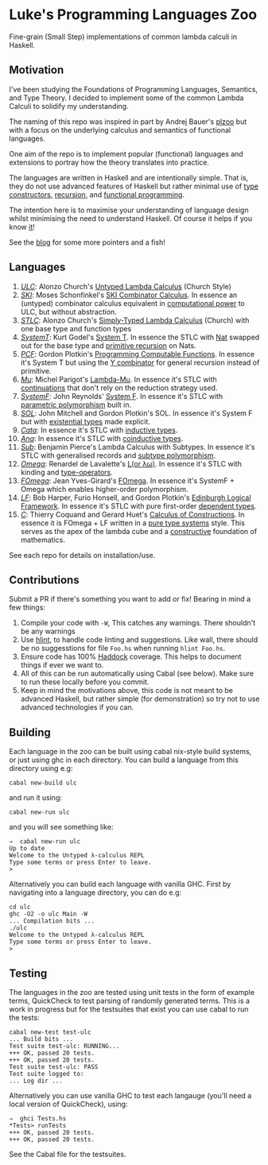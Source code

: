 # Luke's Programming Languages Zoo
Fine-grain (Small Step) implementations of common lambda calculi in Haskell. 

## Motivation
I've been studying the Foundations of Programming Languages, Semantics, and Type Theory. I decided to implement some of the common Lambda Calculi to solidify my understanding. 

The naming of this repo was inspired in part by Andrej Bauer's [plzoo](https://github.com/andrejbauer/plzoo) but with a focus on the underlying calculus and semantics of functional languages.

One aim of the repo is to implement popular (functional) languages and extensions to portray how the theory translates into practice. 

The languages are written in Haskell and are intentionally simple. That is, they do not use advanced features of Haskell but rather minimal use of [type constructors](https://en.wikipedia.org/wiki/Algebraic_data_type), [recursion](https://www.google.co.uk/search?ei=MbCyWrPmOeWWgAbLr4TwCg&q=recursion&oq=recursion&gs_l=psy-ab.3..35i39k1l2j0i67k1l8.6142.7685.0.7949.10.7.0.0.0.0.543.543.5-1.1.0....0...1c.1.64.psy-ab..9.1.541.0...0.9MwCQCbDFwA), and [functional programming](https://learnxinyminutes.com/docs/haskell/). 

The intention here is to maximise your understanding of language design whilst minimising the need to understand Haskell. Of course it helps if you know [it](http://learnyouahaskell.com/)!

See the [blog](https://lukegeeson.com/blog/2018-03-03-Lukes-Programming-Languages-Zoo/) for some more pointers and a fish!

## Languages

1. [_ULC_](ULC/): Alonzo Church's [Untyped Lambda Calculus](https://en.wikipedia.org/wiki/Lambda_calculus) (Church Style)
2. [_SKI_](SKI/): Moses Schonfinkel's [SKI Combinator Calculus](https://en.wikipedia.org/wiki/SKI_combinator_calculus). In essence an (untyped) combinator calculus equivalent in [computational power](https://en.wikipedia.org/wiki/Turing_completeness) to ULC, but without abstraction.
3. [_STLC_](STLC/): Alonzo Church's [Simply-Typed Lambda Calculus](https://en.wikipedia.org/wiki/Simply_typed_lambda_calculus) (Church) with one base type and function types
4. [_SystemT_](SystemT/): Kurt Godel's [System T](https://en.wikipedia.org/wiki/Dialectica_interpretation). In essence the STLC with [Nat](https://wiki.haskell.org/Peano_numbers) swapped out for the base type and [primitive recursion](https://www.quora.com/What-is-primitive-recursion) on Nats.
5. [_PCF_](PCF/): Gordon Plotkin's [Programming Computable Functions](http://www.cs.bham.ac.uk/~axj/pub/papers/Jung-2014-Teaching-denotational-semantics.pdf). In essence it's System T but using the [Y combinator](https://en.wikipedia.org/wiki/Fixed-point_combinator#Fixed_point_combinators_in_lambda_calculus) for general recursion instead of primitive.
6. [_Mu_](Mu/): Michel Parigot's [Lambda-Mu](https://www.cs.ru.nl/~freek/courses/tt-2011/papers/parigot.pdf). In essence it's STLC with [continuations](https://en.wikipedia.org/wiki/Continuation) that don't rely on the reduction strategy used.
7. [_SystemF_](SystemF/): John Reynolds' [System F](https://en.wikipedia.org/wiki/System_F). In essence it's STLC with [parametric polymorphism](https://en.wikipedia.org/wiki/Parametric_polymorphism) built in.
8. [_SOL_](SOL/): John Mitchell and Gordon Plotkin's SOL. In essence it's System F but with [existential types](https://medium.com/@stephenebly/an-introduction-to-existential-types-25c130ba61a4) made explicit.
9. [_Cata_](Cata/): In essence it's STLC with [inductive types](https://en.wikipedia.org/wiki/Inductive_type). 
10. [_Ana_](Ana/): In essence it's STLC with [coinductive types](https://en.wikipedia.org/wiki/Coinduction).
11. [_Sub_](Sub/): Benjamin Pierce's Lambda Calculus with Subtypes. In essence it's STLC with generalised records and [subtype polymorphism](https://en.wikipedia.org/wiki/Subtyping).
12. [_Omega_](Omega/): Renardel de Lavalette's [L(or λω)](https://core.ac.uk/download/pdf/82628447.pdf). In essence it's STLC with kinding and [type-operators](https://en.wikipedia.org/wiki/Type_constructor).
13. [_FOmega_](FOmega/): Jean Yves-Girard's [FOmega](https://en.wikipedia.org/wiki/Lambda_cube). In essence it's SystemF + Omega which enables higher-order polymorphism.
14. [_LF_](LF/): Bob Harper, Furio Honsell, and Gordon Plotkin's [Edinburgh Logical Framework](https://dl.acm.org/citation.cfm?id=138060). In essence it's STLC with pure first-order [dependent types](https://en.wikipedia.org/wiki/Dependent_type).
15. [_C_](C/): Thierry Coquand and Gerard Huet's [Calculus of Constructions](https://www.sciencedirect.com/science/article/pii/0890540188900053?via%3Dihub). In essence it is FOmega + LF written in a [pure type systems](https://ttic.uchicago.edu/~dreyer/course/papers/barendregt.pdf) style. This serves as the apex of the lambda cube and a [constructive](https://en.wikipedia.org/wiki/Constructivism_(philosophy_of_mathematics)) foundation of mathematics.

See each repo for details on installation/use.

## Contributions
Submit a PR if there's something you want to add or fix! Bearing in mind a few things:
1. Compile your code with `-W`, This catches any warnings. There shouldn't be any warnings 
2. Use [hlint](http://hackage.haskell.org/package/hlint), to handle code linting and suggestions. Like wall, there should be no suggesstions for file `Foo.hs` when running `hlint Foo.hs`.
3. Ensure code has 100% [Haddock](https://www.haskell.org/haddock/) coverage. This helps to document things if ever we want to.
4. All of this can be run automatically using Cabal (see below). Make sure to run these locally before you commit.
5. Keep in mind the motivations above, this code is not meant to be advanced Haskell, but rather simple (for demonstration) so try not to use advanced technologies if you can.

## Building

Each language in the zoo can be built using cabal nix-style build systems, or just using ghc in each directory. You can build a language from this directory using e.g:
```
cabal new-build ulc
```
and run it using:
```
cabal new-run ulc
```
and you will see something like:
```
⇒  cabal new-run ulc
Up to date
Welcome to the Untyped λ-calculus REPL
Type some terms or press Enter to leave.
>
```
Alternatively you can build each language with vanilla GHC. First by navigating into a language directory, you can do e.g:
```
cd ulc
ghc -O2 -o ulc Main -W
... Compilation bits ...
./ulc
Welcome to the Untyped λ-calculus REPL
Type some terms or press Enter to leave.
>
```

## Testing

The languages in the zoo are tested using unit tests in the form of example terms, QuickCheck to test parsing of randomly generated terms. This is a work in progress but for the testsuites that exist you can use cabal to run the tests:
```
cabal new-test test-ulc
... Build bits ...
Test suite test-ulc: RUNNING...
+++ OK, passed 20 tests.
+++ OK, passed 20 tests.
Test suite test-ulc: PASS
Test suite logged to:
... Log dir ...
```
Alternatively you can use vanilla GHC to test each langauge (you'll need a local version of QuickCheck), using:
```
⇒  ghci Tests.hs
*Tests> runTests
+++ OK, passed 20 tests.
+++ OK, passed 20 tests.
```

See the Cabal file for the testsuites.

